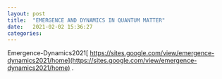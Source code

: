 ```yaml
---
layout: post
title:  "EMERGENCE AND DYNAMICS IN QUANTUM MATTER"
date:   2021-02-02 15:36:27
categories: 
---
```


Emergence-Dynamics2021[  https://sites.google.com/view/emergence-dynamics2021/home](https://sites.google.com/view/emergence-dynamics2021/home) .

 
